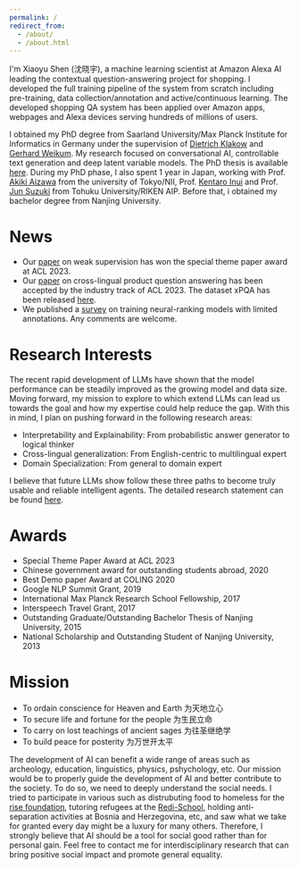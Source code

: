 ```yaml
---
permalink: /
redirect_from: 
  - /about/
  - /about.html
---
```


I'm Xiaoyu Shen (沈晓宇), a machine learning scientist at Amazon Alexa AI leading the contextual question-answering project for shopping. I developed the full training pipeline of the system from scratch including pre-training, data collection/annotation and active/continuous learning. The developed shopping QA system has been applied over Amazon apps, webpages and Alexa devices serving hundreds of millions of users.

I obtained my PhD degree from Saarland University/Max Planck Institute for Informatics in Germany under the supervision of [Dietrich Klakow](https://scholar.google.de/citations?user=_HtGYmoAAAAJ) and [Gerhard Weikum](https://people.mpi-inf.mpg.de/~weikum/). My research focused on conversational AI, controllable text generation and deep latent variable models. The PhD thesis is available [here](https://publikationen.sulb.uni-saarland.de/bitstream/20.500.11880/32106/1/combinepdf.pdf). During my PhD phase, I also spent 1 year in Japan, working with Prof. [Akiki Aizawa](https://scholar.google.com/citations?user=JQy5hPoAAAAJ) from the university of Tokyo/NII, Prof. [Kentaro Inui](http://www.cl.ecei.tohoku.ac.jp/~inui/) and Prof. [Jun Suzuki](http://www.fai.cds.tohoku.ac.jp/members/js/) from Tohuku University/RIKEN AIP. Before that, i obtained my bachelor degree from Nanjing University.

News
======
<!---
- I will join [Eastern Institute of Technology](https://www.eias.ac.cn/?lang=en) as an assistant professor from November, 2023. We run joint collaborated Phd programs with Shanghai Jiaotong University, Hong Kong University of Science and Technology and The Hong Kong Polytechnic University. Students will be awarded with degrees from our collaborated universities. If you are interested in joining as potential interns, PhDs or post docs, please [send me an email](mailto:isky1994@gmail.com).
-->
- Our [paper](https://aclanthology.org/2023.acl-long.796.pdf) on weak supervision has won the special theme paper award at ACL 2023.
- Our [paper](https://aclanthology.org/2023.acl-industry.12.pdf) on cross-lingual product question answering has been accepted by the industry track of ACL 2023. The dataset xPQA has been released [here](https://github.com/amazon-science/contextual-product-qa/).
- We published a [survey](https://arxiv.org/pdf/2208.03197) on training neural-ranking models with limited annotations. Any comments are welcome.

Research Interests
======
The recent rapid development of LLMs have shown that the model performance can be steadily improved as the growing model and data size. Moving forward, my mission to explore to which extend LLMs can lead us towards the goal and how my expertise could help reduce the gap. With this in mind, I plan on pushing forward in the following research areas:
- Interpretability and Explainability: From probabilistic answer generator to logical thinker
- Cross-lingual generalization: From English-centric to multilingual expert
- Domain Specialization: From general to domain expert

I believe that future LLMs show follow these three paths to become truly usable and reliable intelligent agents. The detailed research statement can be found [here](https://chin-gyou.github.io/files/Research_Statement.pdf).

Awards
======
- Special Theme Paper Award at ACL 2023
- Chinese government award for outstanding students abroad, 2020 
- Best Demo paper Award at COLING 2020
- Google NLP Summit Grant, 2019
- International Max Planck Research School Fellowship, 2017
- Interspeech Travel Grant, 2017
- Outstanding Graduate/Outstanding Bachelor Thesis of Nanjing University, 2015
- National Scholarship and Outstanding Student of Nanjing University, 2013

Mission
======
- To ordain conscience for Heaven and Earth 为天地立心
- To secure life and fortune for the people 为生民立命
- To carry on lost teachings of ancient sages 为往圣继绝学
- To build peace for posterity 为万世开太平

The development of AI can benefit a wide range of areas such as archeology, education, linguistics, physics, pshychology, etc. Our mission would be to properly guide the development of AI and better contribute to the society. To do so, we need to deeply understand the social needs. I tried to participate in various such as distrubuting food to homeless for the [rise foundation](https://risefoundation.de/), tutoring refugees at the [Redi-School](https://www.redi-school.org/), holding anti-separation activities at Bosnia and Herzegovina, etc, and saw what we take for granted every day might be a luxury for many others. Therefore, I strongly believe that AI should be a tool for social good rather than for personal gain. Feel free to contact me for interdisciplinary research that can bring positive social impact and promote general equality.
